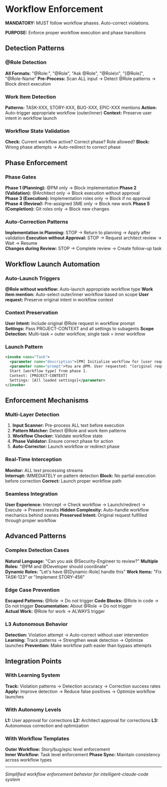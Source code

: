 # Workflow Enforcement

**MANDATORY:** MUST follow workflow phases. Auto-correct violations.

**PURPOSE:** Enforce proper workflow execution and phase transitions

## Detection Patterns

### @Role Detection
**All Formats:** "@Role:", "@Role", "Ask @Role", "@Role\n", "[@Role]", "@Role-Name"
**Pre-Process:** Scan ALL input → Detect @Role patterns → Block direct execution

### Work Item Detection  
**Patterns:** TASK-XXX, STORY-XXX, BUG-XXX, EPIC-XXX mentions
**Action:** Auto-trigger appropriate workflow (outer/inner)
**Context:** Preserve user intent in workflow launch

### Workflow State Validation
**Check:** Current workflow active? Correct phase? Role allowed?
**Block:** Wrong phase attempts → Auto-redirect to correct phase

## Phase Enforcement

### Phase Gates
**Phase 1 (Planning):** @PM only → Block implementation
**Phase 2 (Validation):** @Architect only → Block execution without approval  
**Phase 3 (Execution):** Implementation roles only → Block if no approval
**Phase 4 (Review):** Pre-assigned SME only → Block new work
**Phase 5 (Completion):** Git roles only → Block new changes

### Auto-Correction Patterns
**Implementation in Planning:** STOP → Return to planning → Apply after validation
**Execution without Approval:** STOP → Request architect review → Wait → Resume  
**Changes during Review:** STOP → Complete review → Create follow-up task

## Workflow Launch Automation

### Auto-Launch Triggers
**@Role without workflow:** Auto-launch appropriate workflow type
**Work item mention:** Auto-select outer/inner workflow based on scope
**User request:** Preserve original intent in workflow context

### Context Preservation
**User Intent:** Include original @Role request in workflow prompt  
**Settings:** Pass PROJECT-CONTEXT and all settings to subagents
**Scope Detection:** Multi-task = outer workflow, single task = inner workflow

### Launch Pattern
```xml
<invoke name="Task">
  <parameter name="description">[PM] Initialize workflow for [user request]</parameter>  
  <parameter name="prompt">You are @PM. User requested: "[original request]"
  Start [workflow type] from phase 1.
  Context: [PROJECT-CONTEXT]
  Settings: [All loaded settings]</parameter>
</invoke>
```

## Enforcement Mechanisms  

### Multi-Layer Detection
1. **Input Scanner:** Pre-process ALL text before execution
2. **Pattern Matcher:** Detect @Role and work item patterns
3. **Workflow Checker:** Validate workflow state  
4. **Phase Validator:** Ensure correct phase for action
5. **Auto-Corrector:** Launch workflow or redirect phase

### Real-Time Interception
**Monitor:** ALL text processing streams  
**Interrupt:** IMMEDIATELY on pattern detection
**Block:** No partial execution before correction
**Correct:** Launch proper workflow path

### Seamless Integration
**User Experience:** Intercept → Check workflow → Launch/redirect → Execute → Present results
**Hidden Complexity:** Auto-handle workflow mechanics behind scenes
**Preserved Intent:** Original request fulfilled through proper workflow

## Advanced Patterns

### Complex Detection Cases
**Natural Language:** "Can you ask @Security-Engineer to review?"
**Multiple Roles:** "@PM and @Developer should coordinate"  
**Dynamic Roles:** "Let's have @[Dynamic-Role] handle this"
**Work Items:** "Fix TASK-123" or "Implement STORY-456"

### Edge Case Prevention  
**Escaped Patterns:** \@Role → Do not trigger
**Code Blocks:** @Role in code → Do not trigger
**Documentation:** About @Role → Do not trigger  
**Actual Work:** @Role for work → ALWAYS trigger

### L3 Autonomous Behavior
**Detection:** Violation attempt → Auto-correct without user intervention
**Learning:** Track patterns → Strengthen weak detection → Optimize launches
**Prevention:** Make workflow path easier than bypass attempts

## Integration Points

### With Learning System
**Track:** Violation patterns → Detection accuracy → Correction success rates
**Apply:** Improve detection → Reduce false positives → Optimize workflow launches

### With Autonomy Levels  
**L1:** User approval for corrections
**L2:** Architect approval for corrections
**L3:** Autonomous correction and optimization

### With Workflow Templates
**Outer Workflow:** Story/bug/epic level enforcement  
**Inner Workflow:** Task level enforcement
**Phase Sync:** Maintain consistency across workflow types

---
*Simplified workflow enforcement behavior for intelligent-claude-code system*